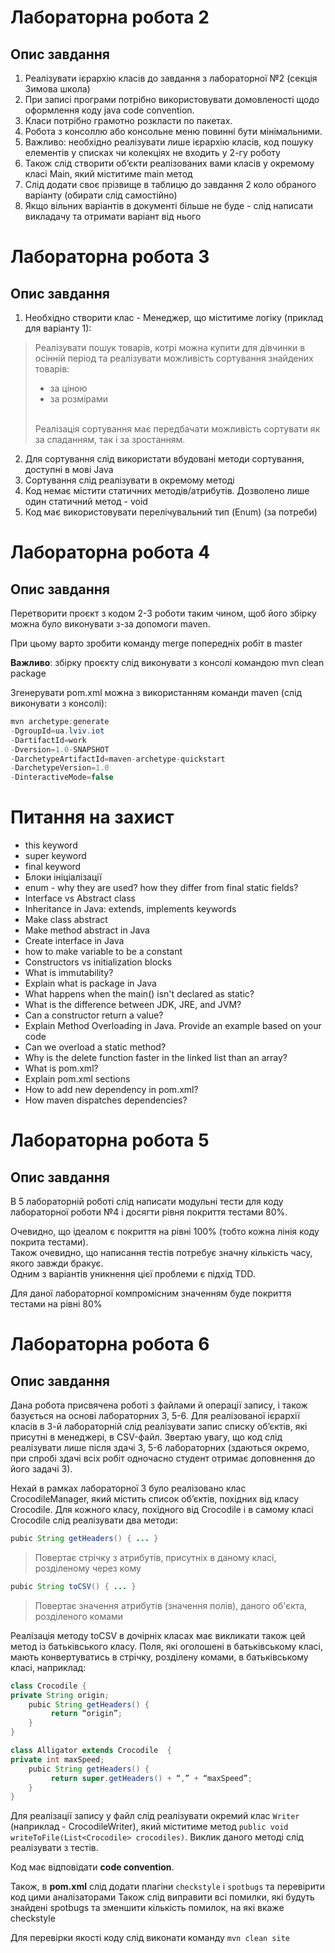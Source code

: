# Лабораторна робота 2
## Опис завдання
1. Реалізувати ієрархію класів до завдання з лабораторної №2 (секція Зимова школа)
2. При записі програми потрібно використовувати домовленості щодо оформлення коду java code convention.
3. Класи потрібно грамотно розкласти по пакетах.
4. Робота з консоллю або консольне меню повинні бути мінімальними.
5. Важливо: необхідно реалізувати лише ієрархію класів, код пошуку елементів у списках чи колекціях не входить у 2-гу роботу
6. Також слід створити обʼєкти реалізованих вами класів у окремому класі Main, який міститиме main метод
7. Слід додати своє прізвище в таблицю до завдання 2 коло обраного варіанту (обирати слід самостійно)
8. Якщо вільних варіантів в документі більше не буде - слід написати викладачу та отримати варіант від нього

# Лабораторна робота 3
## Опис завдання
1. Необхідно створити клас - Менеджер, що міститиме логіку (приклад для варіанту 1):
> Реалізувати пошук товарів, котрі можна купити для дівчинки в осінній період та реалізувати можливість сортування знайдених товарів:
> - за ціною
> - за розмірами
> <!-- end -->
> <br/>
> Реалізація сортування має передбачати можливість сортувати як за спаданням, так і за зростанням.



2. Для сортування слід використати вбудовані методи сортування, доступні в мові Java
3. Сортування слід реалізувати в окремому методі
4. Код немає містити статичних методів/атрибутів. Дозволено лише один статичний метод - void
5. Код має використовувати перелічувальний тип (Enum) (за потреби)

# Лабораторна робота 4
## Опис завдання
Перетворити проєкт з кодом 2-3 роботи таким чином, щоб його збірку можна було виконувати з-за допомоги maven.

При цьому варто зробити команду merge попередніх робіт в master

**Важливо**: збірку проєкту слід виконувати з консолі командою mvn clean package

Згенерувати pom.xml можна з використанням команди maven (слід виконувати з консолі):
``` java
mvn archetype:generate 
-DgroupId=ua.lviv.iot 
-DartifactId=work 
-Dversion=1.0-SNAPSHOT 
-DarchetypeArtifactId=maven-archetype-quickstart 
-DarchetypeVersion=1.0 
-DinteractiveMode=false
```

# Питання на захист
* this keyword
* super keyword
* final keyword
* Блоки ініціалізації
* enum - why they are used? how they differ from final static fields?
* Interface vs Abstract class
* Inheritance in Java: extends, implements keywords
* Make class abstract
* Make method abstract in Java
* Create interface in Java
* how to make variable to be a constant
* Constructors vs initialization blocks
* What is immutability?
* Explain what is package in Java
* What happens when the main() isn't declared as static?
* What is the difference between JDK, JRE, and JVM?
* Can a constructor return a value?
* Explain Method Overloading in Java. Provide an example based on your code
* Can we overload a static method?
* Why is the delete function faster in the linked list than an array?
* What is pom.xml?
* Explain pom.xml sections
* How to add new dependency in pom.xml?
* How maven dispatches dependencies?

# Лабораторна робота 5
## Опис завдання
В 5 лабораторній роботі слід написати модульні тести для коду лабораторної роботи №4
і досягти рівня покриття тестами 80%.

Очевидно, що ідеалом є покриття на рівні 100% (тобто кожна лінія коду покрита тестами). </br>
Також очевидно, що написання тестів потребує значну кількість часу, якого завжди бракує. <br>
Одним з варіантів уникнення цієї проблеми є підхід TDD.

Для даної лабораторної компромісним значенням буде покриття тестами на рівні 80%

# Лабораторна робота 6
## Опис завдання
Дана робота присвячена роботі з файлами й операції запису, і також базується на основі
лабораторних 3, 5-6. Для реалізованої ієрархії класів в 3-й лабораторній слід реалізувати
запис списку обʼєктів, які присутні в менеджері, в CSV-файл. Звертаю увагу, що код слід
реалізувати лише після здачі 3, 5-6 лабораторних (здаються окремо, при спробі здачі
всіх робіт одночасно студент отримає доповнення до його задачі 3).

Нехай в рамках лабораторної 3 було реалізовано клас CrocodileManager,
який містить список обʼєктів, похідних від класу Crocodile. Для кожного класу,
похідного від Crocodile і в самому класі Crocodile слід реалізувати два методи:

``` java
pubic String getHeaders() { ... }
```
> Повертає стрічку з атрибутів, присутніх в даному класі, розділеному через кому
``` java
pubic String toCSV() { ... }
```
> Повертає значення атрибутів (значення полів), даного об'єкта, розділеного комами

Реалізація методу toCSV в дочірніх класах має викликати також цей метод із батьківського класу.
Поля, які оголошені в батьківському класі, мають конвертуватись в стрічку, розділену комами,
в батьківському класі, наприклад:

``` java
class Crocodile {
private String origin;
    pubic String getHeaders() { 
         return “origin”;
    }
}

class Alligator extends Crocodile  {
private int maxSpeed;
    pubic String getHeaders() { 
         return super.getHeaders() + “,” + “maxSpeed”;
    }
}
```

Для реалізації запису у файл слід реалізувати окремий клас ```Writer```
(наприклад - CrocodileWriter), який міститиме метод
```public void writeToFile(List<Crocodile> crocodiles)```.
Виклик даного методі слід реалізувати з тестів.

Код має відповідати **code convention**.

Також, в **pom.xml** слід додати плагіни ```checkstyle``` і ```spotbugs``` та перевірити код цими аналізаторами
Також слід виправити всі помилки, які будуть знайдені spotbugs та зменшити кількість помилок, на які вкаже checkstyle

Для перевірки якості коду слід виконати команду ```mvn clean site```